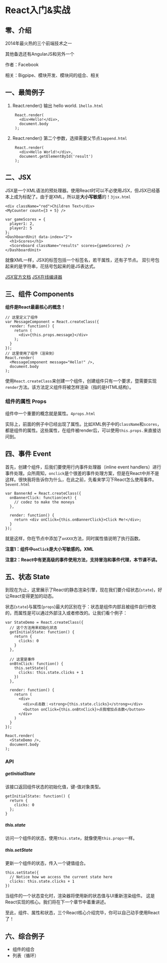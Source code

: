 # React入门&实战

## 零、介绍
2014年最火热的三个前端技术之一

其他备选还有AngularJS和另外一个

作者：Facebook

相关：Bigpipe、模块开发、模块间的组合、相关

## 一、最简例子

1. React.render() 输出 hello world. `1hello.html`

        React.render(
	      <div>Hello!</div>,
	      document.body
        );

2. React.render() 第二个参数，选择需要父节点`1append.html`

        React.render(
          <div>Hello World!</div>,
          document.getElementById('result')
        );

## 二、JSX

JSX是一个XML语法的预处理器。使用React时可以不必使用JSX，但JSX已经基本上成为标配了。由于是XML，所以是**大小写敏感**的！`3jsx.html`

    <div className="red">Children Text</div>
    <MyCounter count={3 + 5} />
    
    var gameScores = {
      player1: 2,
      player2: 5
    };
    <DashboardUnit data-index="2">
      <h1>Scores</h1>
      <Scoreboard className="results" scores={gameScores} />
    </DashboardUnit>

就像XML一样，JSX的标签包括一个标签名，若干属性，还有子节点。
双引号包起来的是字符串，花括号包起来的是JS表达式。

[JSX官方文档](http://facebook.github.io/react/docs/jsx-in-depth.html)
[JSX在线编译器](http://facebook.github.io/react/jsx-compiler.html)

## 三、组件 Components

**组件是React最最核心的概念！**

    // 这里定义了组件
    var MessageComponent = React.createClass({
      render: function() {
        return (
          <div>{this.props.message}</div>
        );
      }
    });
    // 这里使用了组件（渲染到）
    React.render(
      <MessageComponent message="Hello!" />,
      document.body
    );

使用`React.createClass`来创建一个组件，创建组件只有一个要求，暨需要实现`render`方法。该方法定义组件将被怎样渲染（指的是HTML结构）。

### 组件的属性 Props
组件中一个重要的概念就是属性。`4props.html`

实际上，前面的例子中已经出现了属性。比如XML例子中的`className`和`scores`，都是组件的属性。这些属性，在组件被render后，可以使用`this.props.`来直接访问到。

## 四、事件 Event

首先，创建个组件，后我们要使用行内事件处理器（inline event handlers）进行事件处理。众所周知，`onclick`是个很差的事件处理方案，但是在React中并不是这样。很快我将告诉你为什么，在此之前，先看来学习下React怎么使用事件。`5event.html`

    var BannerAd = React.createClass({
      onBannerClick: function(evt) {
        // codez to make the moneys
      },

      render: function() {
        return <div onClick={this.onBannerClick}>Click Me!</div>;
      }
    });

就是这样，你在节点中添加了`onXXX`方法，同时属性值说明了执行函数。

**注意1：组件中`onClick`是大小写敏感的。XML**

**注意2：React中有更高级的事件使用方法，支持冒泡和事件代理，本节课不讲。**

## 五、状态 State

到现在为止，这里展示了React的静态渲染引擎，现在我们要介绍状态(`state`)，好让React变得更加的动态。

状态(`state`)与属性(`props`)最大的区别在于：状态是组件内部且被组件自行修改的，而属性是可以通过外部注入或者修改的。让我们看个例子：

    var StateDemo = React.createClass({
      // 这个方法用来初始化状态
      getInitialState: function() {
        return {
          clicks: 0
        }
      },
      
      // 这里是事件
      onBtnClick: function() {
        this.setState({
          clicks: this.state.clicks + 1
        })
      },
      
      render: function() {
        return (
          <div>
            <div>点击数：<strong>{this.state.clicks}</strong></div>
            <button onClick={this.onBtnClick}>点我增加点击数</button>
          </div>
        )
      }
    });

    React.render(
      <StateDemo />,
      document.body
    );
    
### API

##### getInitialState
该接口返回组件状态的初始化值，键-值对象类型。

    getInitialState: function() {
      return {
        clicks: 0
      };
    }

##### this.state
访问一个组件的状态，使用`this.state`，就像使用`this.props`一样。

##### this.setState
更新一个组件的状态，传入一个键值组合。

    this.setState({
      // Notice how we access the current state here
      clicks: this.state.clicks + 1
    })
当组件的一个状态变化时，渲染器将使用新的状态值与UI重新渲染组件。
这是React实现的核心。我们将在下一个章节中着重讲述。

至此，组件、属性和状态，三个React核心介绍完毕，你可以自己动手使用React了！

## 六、综合例子

* 组件的组合
* 列表（循环）
